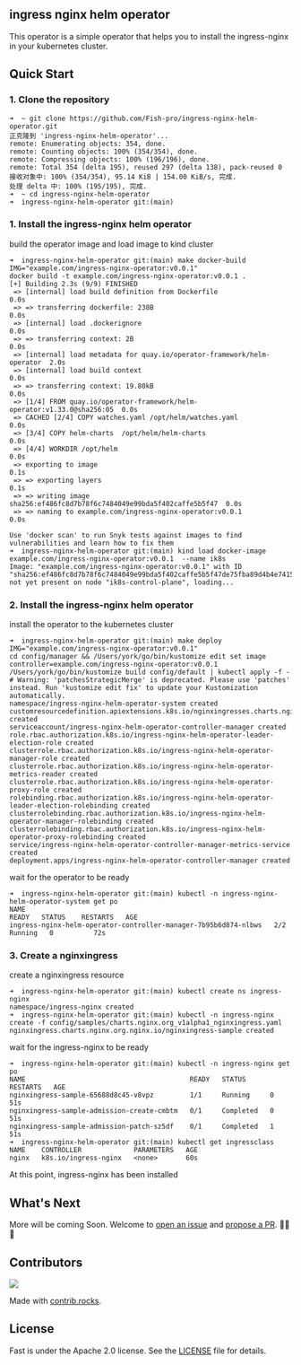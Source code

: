 ## ingress nginx helm operator

This operator is a simple operator that helps you to install the ingress-nginx in your kubernetes cluster.

## Quick Start

### 1. Clone the repository

```shell
➜  ~ git clone https://github.com/Fish-pro/ingress-nginx-helm-operator.git
正克隆到 'ingress-nginx-helm-operator'...
remote: Enumerating objects: 354, done.
remote: Counting objects: 100% (354/354), done.
remote: Compressing objects: 100% (196/196), done.
remote: Total 354 (delta 195), reused 297 (delta 138), pack-reused 0
接收对象中: 100% (354/354), 95.14 KiB | 154.00 KiB/s, 完成.
处理 delta 中: 100% (195/195), 完成.
➜  ~ cd ingress-nginx-helm-operator
➜  ingress-nginx-helm-operator git:(main)
```

### 1. Install the ingress-nginx helm operator

build the operator image and load image to kind cluster

```shell
➜  ingress-nginx-helm-operator git:(main) make docker-build IMG="example.com/ingress-nginx-operator:v0.0.1"
docker build -t example.com/ingress-nginx-operator:v0.0.1 .
[+] Building 2.3s (9/9) FINISHED
 => [internal] load build definition from Dockerfile                       0.0s
 => => transferring dockerfile: 238B                                       0.0s
 => [internal] load .dockerignore                                          0.0s
 => => transferring context: 2B                                            0.0s
 => [internal] load metadata for quay.io/operator-framework/helm-operator  2.0s
 => [internal] load build context                                          0.0s
 => => transferring context: 19.80kB                                       0.0s
 => [1/4] FROM quay.io/operator-framework/helm-operator:v1.33.0@sha256:05  0.0s
 => CACHED [2/4] COPY watches.yaml /opt/helm/watches.yaml                  0.0s
 => [3/4] COPY helm-charts  /opt/helm/helm-charts                          0.0s
 => [4/4] WORKDIR /opt/helm                                                0.0s
 => exporting to image                                                     0.1s
 => => exporting layers                                                    0.1s
 => => writing image sha256:ef486fc8d7b78f6c7484049e99bda5f402caffe5b5f47  0.0s
 => => naming to example.com/ingress-nginx-operator:v0.0.1                 0.0s

Use 'docker scan' to run Snyk tests against images to find vulnerabilities and learn how to fix them
➜  ingress-nginx-helm-operator git:(main) kind load docker-image example.com/ingress-nginx-operator:v0.0.1  --name ik8s
Image: "example.com/ingress-nginx-operator:v0.0.1" with ID "sha256:ef486fc8d7b78f6c7484049e99bda5f402caffe5b5f47de75fba89d4b4e74159" not yet present on node "ik8s-control-plane", loading...
```

### 2. Install the ingress-nginx helm operator

install the operator to the kubernetes cluster

```shell
➜  ingress-nginx-helm-operator git:(main) make deploy IMG="example.com/ingress-nginx-operator:v0.0.1"
cd config/manager && /Users/york/go/bin/kustomize edit set image controller=example.com/ingress-nginx-operator:v0.0.1
/Users/york/go/bin/kustomize build config/default | kubectl apply -f -
# Warning: 'patchesStrategicMerge' is deprecated. Please use 'patches' instead. Run 'kustomize edit fix' to update your Kustomization automatically.
namespace/ingress-nginx-helm-operator-system created
customresourcedefinition.apiextensions.k8s.io/nginxingresses.charts.nginx.org.nginx.io created
serviceaccount/ingress-nginx-helm-operator-controller-manager created
role.rbac.authorization.k8s.io/ingress-nginx-helm-operator-leader-election-role created
clusterrole.rbac.authorization.k8s.io/ingress-nginx-helm-operator-manager-role created
clusterrole.rbac.authorization.k8s.io/ingress-nginx-helm-operator-metrics-reader created
clusterrole.rbac.authorization.k8s.io/ingress-nginx-helm-operator-proxy-role created
rolebinding.rbac.authorization.k8s.io/ingress-nginx-helm-operator-leader-election-rolebinding created
clusterrolebinding.rbac.authorization.k8s.io/ingress-nginx-helm-operator-manager-rolebinding created
clusterrolebinding.rbac.authorization.k8s.io/ingress-nginx-helm-operator-proxy-rolebinding created
service/ingress-nginx-helm-operator-controller-manager-metrics-service created
deployment.apps/ingress-nginx-helm-operator-controller-manager created
```

wait for the operator to be ready

```shell
➜  ingress-nginx-helm-operator git:(main) kubectl -n ingress-nginx-helm-operator-system get po
NAME                                                              READY   STATUS    RESTARTS   AGE
ingress-nginx-helm-operator-controller-manager-7b95b6d874-nlbws   2/2     Running   0          72s
```

### 3. Create a nginxingress

create a nginxingress resource

```shell
➜  ingress-nginx-helm-operator git:(main) kubectl create ns ingress-nginx
namespace/ingress-nginx created
➜  ingress-nginx-helm-operator git:(main) kubectl -n ingress-nginx create -f config/samples/charts.nginx.org_v1alpha1_nginxingress.yaml
nginxingress.charts.nginx.org.nginx.io/nginxingress-sample created
```

wait for the ingress-nginx to be ready

```shell
➜  ingress-nginx-helm-operator git:(main) kubectl -n ingress-nginx get po
NAME                                         READY   STATUS      RESTARTS   AGE
nginxingress-sample-65688d8c45-v8vpz         1/1     Running     0          51s
nginxingress-sample-admission-create-cmbtm   0/1     Completed   0          51s
nginxingress-sample-admission-patch-sz5df    0/1     Completed   1          51s
➜  ingress-nginx-helm-operator git:(main) kubectl get ingressclass
NAME    CONTROLLER             PARAMETERS   AGE
nginx   k8s.io/ingress-nginx   <none>       60s
```

At this point, ingress-nginx has been installed


## What's Next

More will be coming Soon. Welcome to [open an issue](https://github.com/Fish-pro/ingress-nginx-helm-operator/issues)
and [propose a PR](https://github.com/Fish-pro/ingress-nginx-helm-operator/pulls). 🎉🎉🎉

## Contributors

<a href="https://github.com/Fish-pro/ingress-nginx-helm-operator/graphs/contributors">
  <img src="https://contrib.rocks/image?repo=Fish-pro/ingress-nginx-helm-operator" />
</a>

Made with [contrib.rocks](https://contrib.rocks).

## License

Fast is under the Apache 2.0 license. See the [LICENSE](LICENSE) file for details.
